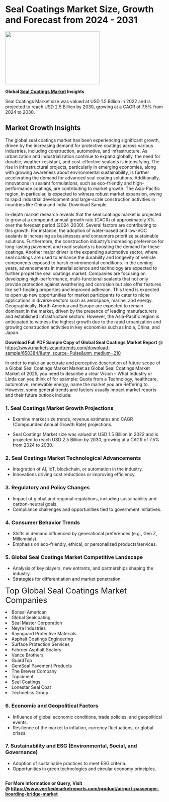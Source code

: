<H1>Seal Coatings Market Size, Growth and Forecast from 2024 - 2031</H1><img class="aligncenter size-medium wp-image-584254" src="https://thirdeyenews.in/wp-content/uploads/2024/09/Global-Market-Research-300x168.jpeg" alt="" width="300" height="168" /><p><strong>Global&nbsp;<a href="https://www.marketsizeandtrends.com/download-sample/658384/&amp;utm_source=Pulse&amp;utm_medium=210">Seal Coatings Market</a> Insights</strong></p><p>Seal Coatings Market size was valued at USD 1.5 Billion in 2022 and is projected to reach USD 2.5 Billion by 2030, growing at a CAGR of 7.5% from 2024 to 2030.</p><p><h2>Market Growth Insights</h2> <p>The global seal coatings market has been experiencing significant growth, driven by the increasing demand for protective coatings across various industries, including construction, automotive, and infrastructure. As urbanization and industrialization continue to expand globally, the need for durable, weather-resistant, and cost-effective sealants is intensifying. The rise in infrastructural projects, particularly in emerging economies, along with growing awareness about environmental sustainability, is further accelerating the demand for advanced seal coating solutions. Additionally, innovations in sealant formulations, such as eco-friendly and high-performance coatings, are contributing to market growth. The Asia-Pacific region, in particular, is expected to witness robust market expansion, owing to rapid industrial development and large-scale construction activities in countries like China and India. Download Sample</p> <p>In-depth market research reveals that the seal coatings market is projected to grow at a compound annual growth rate (CAGR) of approximately X% over the forecast period (2024-2030). Several factors are contributing to this growth. For instance, the adoption of water-based and low-VOC sealants is increasing as businesses and consumers prioritize sustainable solutions. Furthermore, the construction industry’s increasing preference for long-lasting pavement and road sealants is boosting the demand for these coatings. Another major driver is the expanding automotive sector, where seal coatings are used to enhance the durability and longevity of vehicle components exposed to harsh environmental conditions. In the coming years, advancements in material science and technology are expected to further propel the seal coatings market. Companies are focusing on developing high-performance, multi-functional sealants that not only provide protection against weathering and corrosion but also offer features like self-healing properties and improved adhesion. This trend is expected to open up new opportunities for market participants to cater to niche applications in diverse sectors such as aerospace, marine, and energy. Geographically, North America and Europe are expected to remain dominant in the market, driven by the presence of leading manufacturers and established infrastructure sectors. However, the Asia-Pacific region is anticipated to witness the highest growth due to the rapid urbanization and growing construction activities in key economies such as India, China, and Japan. </p><p><span class=""><strong>Download Full PDF Sample Copy of Global Seal Coatings Market Report</strong> @ <a href="https://www.marketsizeandtrends.com/download-sample/658384/&amp;utm_source=Pulse&amp;utm_medium=210" target="_blank">https://www.marketsizeandtrends.com/download-sample/658384/&amp;utm_source=Pulse&amp;utm_medium=210</a></span></p><p>In order to make an accurate and perceptive description of future scope of a Global&nbsp;Seal Coatings Market Market as Global&nbsp;Seal Coatings Market Market of 2025, you need to describe a clear Vision &ndash; What Industry or Linda can you think of for example: Quote from a Technology, healthcare, automotive, renewable energy, name the market you are Reffering to. However, some general trends and factors usually impact market reports and their future outlook include:</p><h3>1.&nbsp;<strong>Seal Coatings Market Growth Projections</strong></h3><ul><li>Examine market size trends, revenue estimates and CAGR (Compounded Annual Growth Rate) projections.</li><li><p>Seal Coatings Market size was valued at USD 1.5 Billion in 2022 and is projected to reach USD 2.5 Billion by 2030, growing at a CAGR of 7.5% from 2024 to 2030.</p></li></ul><h3>2.&nbsp;<strong>Seal Coatings Market Technological Advancements</strong></h3><ul><li>Integration of AI, IoT, blockchain, or automation in the industry.</li><li>Innovations driving cost reductions or improving efficiency.</li></ul><h3>3.&nbsp;<strong>Regulatory and Policy Changes</strong></h3><ul><li>Impact of global and regional regulations, including sustainability and carbon-neutral goals.</li><li>Compliance challenges and opportunities tied to government initiatives.</li></ul><h3>4.&nbsp;<strong>Consumer Behavior Trends</strong></h3><ul><li>Shifts in demand influenced by generational preferences (e.g., Gen Z, Millennials).</li><li>Emphasis on eco-friendly, ethical, or personalized products/services.</li></ul><h3>5.&nbsp;<strong>Global Seal Coatings Market Competitive Landscape</strong></h3><ul><li>Analysis of key players, new entrants, and partnerships shaping the industry.</li><li>Strategies for differentiation and market penetration.</li></ul><p data-pm-slice="1 1 []"><span style="color: inherit; font-family: inherit; font-size: 25px;">Top Global Seal Coatings Market Companies</span></p><div class="" data-test-id=""><p><li>Bonsal American</li><li> Global Sealcoating</li><li> Seal Master Corporation</li><li> Neyra Industries</li><li> Raynguard Protective Materials</li><li> Asphalt Coatings Engineering</li><li> Surface Protection Services</li><li> Fahrner Asphalt Sealers</li><li> Vance Brothers</li><li> GuardTop</li><li> GemSeal Pavement Products</li><li> The Brewer Company</li><li> Topciment</li><li> Seal Coatings</li><li> Lonestar Seal Coat</li><li> Technetics Group</li></p></div><h3>6.&nbsp;<strong>Economic and Geopolitical Factors</strong></h3><ul><li>Influence of global economic conditions, trade policies, and geopolitical events.</li><li>Resilience of the market to inflation, currency fluctuations, or global crises.</li></ul><h3>7.&nbsp;<strong>Sustainability and ESG (Environmental, Social, and Governance)</strong></h3><ul><li>Adoption of sustainable practices to meet ESG criteria.</li><li>Opportunities in green technologies and circular economy principles.</li></ul><h2><strong style="font-size: 14px;">For More Information or Query, Visit @&nbsp;</strong><a style="background-color: #ffffff; font-size: 14px;" href="https://www.marketsizeandtrends.com/report/seal-coatings-market/" target="_blank">https://www.verifiedmarketreports.com/product/airport-passenger-boarding-bridge-market</a></h2>
